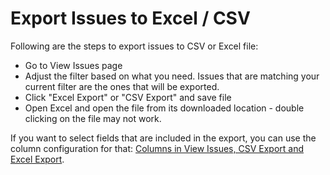 # Export Issues to Excel / CSV

Following are the steps to export issues to CSV or Excel file:

- Go to View Issues page
- Adjust the filter based on what you need.  Issues that are matching your current filter are the ones that will be exported.
- Click "Excel Export" or "CSV Export" and save file
- Open Excel and open the file from its downloaded location - double clicking on the file may not work.

If you want to select fields that are included in the export, you can use the column configuration for that: [Columns in View Issues, CSV Export and Excel Export](/customizations/column_views).